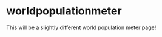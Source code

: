 worldpopulationmeter
====================

This will be a slightly different world population meter page!
